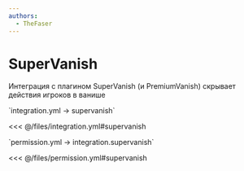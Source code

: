 ```yaml
---
authors:
  - TheFaser
---
```


# SuperVanish

Интеграция с плагином SuperVanish (и PremiumVanish) скрывает действия игроков в ванише

[//]: # (integration.yml)
<!--@include: @/parts/words.md#setting-->
<!--@include: @/parts/words.md#path--> `integration.yml → supervanish`

<!--@include: @/parts/words.md#default-->
<<< @/files/integration.yml#supervanish

<!--@include: @/parts/enable.md-->

[//]: # (permission.yml)
<!--@include: @/parts/words.md#permission-->
<!--@include: @/parts/words.md#path--> `permission.yml → integration.supervanish`

<!--@include: @/parts/words.md#default-->
<<< @/files/permission.yml#supervanish

<!--@include: @/parts/permission/permissionTier3.md-->